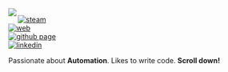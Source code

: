 <a href="https://www.dragoon.xyz/" target="_self" rel="noopener noreferrer">
<img align="left" src="https://i.ibb.co/107x1T4/logo1.png">
</a>

[![steam](https://img.shields.io/badge/-@hackofragger-313131?style=flat-square&labelColor=313131&logo=steam&logoColor=white&color=313131)](https://steamcommunity.com/id/hackofragger/)                    
[![web](https://img.shields.io/badge/web-dragoon.xyz-313131?style=flat-square&labelColor=313131&color=313131)](https://dragoon.xyz/)           
[![github page](https://img.shields.io/badge/-@harshonyou-313131?style=flat-square&labelColor=313131&logo=github&logoColor=white&color=313131)](https://harshonyou.github.io/)    
[![linkedin](https://img.shields.io/badge/-@harshonyou-313131?style=flat-square&labelColor=313131&logo=linkedin&logoColor=white&color=313131)](https://www.linkedin.com/in/harshonyou/)  


Passionate about **Automation**. Likes to write code. **Scroll down!**
